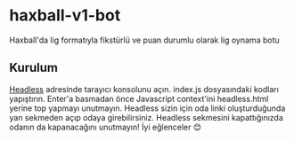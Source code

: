 # haxball-v1-bot
Haxball'da lig formatıyla fikstürlü ve puan durumlu olarak lig oynama botu

## Kurulum
[Headless](https://www.haxball.com/headless) adresinde tarayıcı konsolunu açın. index.js dosyasındaki kodları yapıştırın. Enter'a basmadan önce Javascript context'ini headless.html yerine top yapmayı unutmayın. Headless sizin için oda linki oluşturduğunda yan sekmeden açıp odaya girebilirsiniz. Headless sekmesini kapattığınızda odanın da kapanacağını unutmayın! İyi eğlenceler 😊


